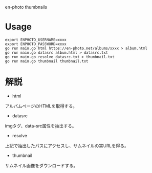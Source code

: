 en-photo thumbnails

# Usage

```shell
export ENPHOTO_USERNAME=xxxx
export ENPHOTO_PASSWORD=xxxx
go run main.go html https://en-photo.net/albums/xxxx > album.html
go run main.go datasrc album.html > datasrc.txt
go run main.go resolve datasrc.txt > thumbnail.txt
go run main.go thumbnail thumbnail.txt
```

# 解説

* html

アルバムページのHTMLを取得する。

* datasrc

imgタグ、data-src属性を抽出する。

* resolve

上記で抽出したパスにアクセスし、サムネイルの実URLを得る。

* thumbnail

サムネイル画像をダウンロードする。
